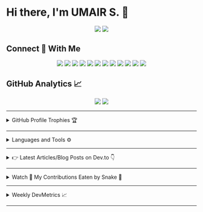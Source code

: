 # Hi there, I'm UMAIR S. 👋

<p align="center">
        <a href="https://github.com/umairshabbir-83"><img
                        src="https://komarev.com/ghpvc/?style=for-the-badge&username=umairshabbir-83" /></a>
        <a href="https://github.com/umairshabbir-83"><img
                        src="https://wakatime.com/badge/user/921dd2f5-b40c-4c20-a684-53d03b4afbc7.svg?style=for-the-badge" /></a>
</p>

<!-- ## I'm a Developer 👨‍💻

<p align="center">
        <a href="https://github.com/umairshabbir-83"><img
                        src="https://readme-typing-svg.herokuapp.com/?center=true&color=9B9B9B&lines=%F0%9F%94%AD+Currently+a+Student.;%F0%9F%8C%B1+Currently+Learning+about+Android+Development.;%F0%9F%8C%B1+Currently+Learning+about+Web+Development.;%F0%9F%98%84+Pronouns:+He/Him+%E2%99%82;%E2%9A%A1+Fun+fact:+Shh!+%F0%9F%A4%AB&size=16&vCenter=true&width=500" /></a>
</p> -->

## Connect 🔗 With Me

<p align="center">
        <a href="https://www.coursera.org/user/88276d10e2648d7473b1dba20942f189"><img
                        src="https://img.shields.io/badge/-Coursera-0056D2?logo=Coursera&logoColor=FFF&style=for-the-badge" /></a>
        <a href="https://dev.to/umairshabbir_83"><img
                        src="https://img.shields.io/badge/-Dev.to-0A0A0A?logo=Dev.to&logoColor=FFF&style=for-the-badge" /></a>
        <a href="https://facebook.com/umairshabbir.83"><img
                        src="https://img.shields.io/badge/-Facebook-1877F2?logo=Facebook&logoColor=FFF&style=for-the-badge" /></a>
        <a href="https://www.freecodecamp.org/umairshabbir-83"><img
                        src="https://img.shields.io/badge/-freeCodeCamp-0A0A23?logo=freeCodeCamp&logoColor=FFF&style=for-the-badge" /></a>
        <a href="https://g.dev/umairshabbir-83"><img
                        src="https://img.shields.io/badge/-Google Developer-4285F4?logo=Google&logoColor=FFF&style=for-the-badge" /></a>
        <a href="https://www.hackerrank.com/umairshabbir_83"><img
                        src="https://img.shields.io/badge/-HackerRank-00EA64?logo=HackerRank&logoColor=FFF&style=for-the-badge" /></a>
        <a href="https://instagram.com/umairshabbir.83"><img
                        src="https://img.shields.io/badge/-Instagram-E4405F?logo=Instagram&logoColor=FFF&style=for-the-badge" /></a>
        <a href="https://linkedin.com/in/umairshabbir-83"><img
                        src="https://img.shields.io/badge/-LinkedIn-0A66C2?logo=LinkedIn&logoColor=FFF&style=for-the-badge" /></a>
        <a href="https://learn.microsoft.com/en-us/users/umairshabbir-83"><img
                        src="https://img.shields.io/badge/-Microsoft Learn-5E5E5E?logo=Microsoft&logoColor=FFF&style=for-the-badge" /></a>
        <a href="https://snapchat.com/add/umairshabbir_83"><img
                        src="https://img.shields.io/badge/-Snapchat-FFFC00?logo=Snapchat&logoColor=000&style=for-the-badge" /></a>
        <a href="https://twitter.com/umairshabbir_83"><img
                        src="https://img.shields.io/badge/-Twitter-1DA1F2?logo=Twitter&logoColor=FFF&style=for-the-badge" /></a>
        <a href="https://wakatime.com/@umairshabbir_83"><img
                        src="https://img.shields.io/badge/-WakaTime-000?logo=WakaTime&logoColor=FFF&style=for-the-badge" /></a>
</p>

<!-- ## Contribution Graph 📊

<p align="center">
        <a href="https://github.com/umairshabbir-83"><img
                        src="https://activity-graph.herokuapp.com/graph?theme=github&username=umairshabbir-83" /></a>
</p> -->

## GitHub Analytics 📈

<p align="center">
        <a href="https://github.com/umairshabbir-83"><img
                        src="https://github-readme-stats.vercel.app/api?theme=dark&username=umairshabbir-83" /></a>
        <a href="https://github.com/umairshabbir-83"><img
                        src="https://github-readme-streak-stats.herokuapp.com/?theme=dark&user=umairshabbir-83" /></a>
</p>

---

<details>
        <summary>GitHub Profile Trophies 🏆</summary>
        <p align="center">
                <a href="https://github.com/umairshabbir-83"><img
                                src="https://github-profile-trophy.vercel.app/?column=4&no-bg=true&username=umairshabbir-83" /></a>
        </p>
</details>

---

<details>
        <summary>Languages and Tools ⚙</summary>
        <p align="center">
                <a href="https://github.com/umairshabbir-83"><img
                                src="https://github-readme-stats-eight-theta.vercel.app/api/top-langs/?layout=compact&theme=dark&username=umairshabbir-83" /></a>
        </p>
        <!-- <p align="center">
                <a href="https://github.com/umairshabbir-83"><img
                                src="https://img.shields.io/badge/-Android Studio-3DDC84?logo=Android Studio&logoColor=FFF&style=for-the-badge" /></a>
                <a href="https://github.com/umairshabbir-83"><img
                                src="https://img.shields.io/badge/-Bootstrap-7952B3?logo=Bootstrap&logoColor=FFF&style=for-the-badge" /></a>
                <a href="https://github.com/umairshabbir-83"><img
                                src="https://img.shields.io/badge/-C Sharp-239120?logo=CSharp&logoColor=FFF&style=for-the-badge" /></a>
                <a href="https://github.com/umairshabbir-83"><img
                                src="https://img.shields.io/badge/-C++-00599C?logo=C%2B%2B&logoColor=FFF&style=for-the-badge" /></a>
                <a href="https://github.com/umairshabbir-83"><img
                                src="https://img.shields.io/badge/-Canva-00C4CC?logo=Canva&logoColor=FFF&style=for-the-badge" /></a>
                <a href="https://github.com/umairshabbir-83"><img
                                src="https://img.shields.io/badge/-CSS3-1572B6?logo=CSS3&logoColor=FFF&style=for-the-badge" /></a>
                <a href="https://github.com/umairshabbir-83"><img
                                src="https://img.shields.io/badge/-Dart-0175C2?logo=Dart&logoColor=FFF&style=for-the-badge" /></a>
                <a href="https://github.com/umairshabbir-83"><img
                                src="https://img.shields.io/badge/-Figma-F24E1E?logo=Figma&logoColor=FFF&style=for-the-badge" /></a>
                <a href="https://github.com/umairshabbir-83"><img
                                src="https://img.shields.io/badge/-Flutter-02569B?logo=Flutter&logoColor=FFF&style=for-the-badge" /></a>
                <a href="https://github.com/umairshabbir-83"><img
                                src="https://img.shields.io/badge/-Git-F05032?logo=Git&logoColor=FFF&style=for-the-badge" /></a>
                <a href="https://github.com/umairshabbir-83"><img
                                src="https://img.shields.io/badge/-Google Colab-F9AB00?logo=Google Colab&logoColor=FFF&style=for-the-badge" /></a>
                <a href="https://github.com/umairshabbir-83"><img
                                src="https://img.shields.io/badge/-HTML5-E34F26?logo=HTML5&logoColor=FFF&style=for-the-badge" /></a>
                <a href="https://github.com/umairshabbir-83"><img
                                src="https://img.shields.io/badge/-JavaScript-F7DF1E?logo=JavaScript&logoColor=000&style=for-the-badge" /></a>
                <a href="https://github.com/umairshabbir-83"><img
                                src="https://img.shields.io/badge/-Jupyter-F37626?logo=Jupyter&logoColor=FFF&style=for-the-badge" /></a>
                <a href="https://github.com/umairshabbir-83"><img
                                src="https://img.shields.io/badge/-Markdown-000000?logo=Markdown&logoColor=FFF&style=for-the-badge" /></a>
                <a href="https://github.com/umairshabbir-83"><img
                                src="https://img.shields.io/badge/-Microsoft Office-D83B01?logo=Microsoft Office&logoColor=FFF&style=for-the-badge" /></a>
                <a href="https://github.com/umairshabbir-83"><img
                                src="https://img.shields.io/badge/-Microsoft SQL Server-CC2927?logo=Microsoft SQL Server&logoColor=FFF&style=for-the-badge" /></a>
                <a href="https://github.com/umairshabbir-83"><img
                                src="https://img.shields.io/badge/-MySQL-4479A1?logo=MySQL&logoColor=FFF&style=for-the-badge" /></a>
                <a href="https://github.com/umairshabbir-83"><img
                                src="https://img.shields.io/badge/-Python-3776AB?logo=Python&logoColor=FFF&style=for-the-badge" /></a>
                <a href="https://github.com/umairshabbir-83"><img
                                src="https://img.shields.io/badge/-React-61DAFB?logo=React&logoColor=000&style=for-the-badge" /></a>
                <a href="https://github.com/umairshabbir-83"><img
                                src="https://img.shields.io/badge/-Unity-FFF?logo=Unity&logoColor=000&style=for-the-badge" /></a>
                <a href="https://github.com/umairshabbir-83"><img
                                src="https://img.shields.io/badge/-Visual Studio-5C2D91?logo=Visual Studio&logoColor=FFF&style=for-the-badge" /></a>
                <a href="https://github.com/umairshabbir-83"><img
                                src="https://img.shields.io/badge/-Visual Studio Code-007ACC?logo=Visual Studio Code&logoColor=FFF&style=for-the-badge" /></a>
        </p> -->
</details>

---

<details>
        <summary>👉 Latest Articles/Blog Posts on Dev.to 👇</summary>

- [15+ Free Websites and Tools That Seems Illegal to Know!](https://dev.to/umairshabbir_83/15-free-websites-and-tools-that-seems-illegal-to-know-3kpp)
- [k-nearest neighbors algorithm (k-NN)](https://dev.to/umairshabbir_83/k-nearest-neighbors-algorithm-k-nn-46ml)
- [2021: Year in Review](https://dev.to/umairshabbir_83/2021-year-in-review-435p)

</details>

---

<details>
        <summary>Watch 👀 My Contributions Eaten by Snake 🐍</summary>
        <p align="center">
                <a href="https://github.com/umairshabbir-83"><img
                                src="https://github.com/umairshabbir-83/umairshabbir-83/blob/GIF/github-contribution-grid-snake-dark.svg" /></a>
        </p>
</details>

---

<details>
        <summary>Weekly DevMetrics 📈</summary>
<!--START_SECTION:waka-->

```txt
From: 11 March 2024 - To: 18 March 2024

Total Time: 19 hrs 43 mins

TypeScript    8 hrs 48 mins   ⣿⣿⣿⣿⣿⣿⣿⣿⣿⣿⣿⣄⣀⣀⣀⣀⣀⣀⣀⣀⣀⣀⣀⣀⣀   44.68 %
JSON          3 hrs 31 mins   ⣿⣿⣿⣿⣦⣀⣀⣀⣀⣀⣀⣀⣀⣀⣀⣀⣀⣀⣀⣀⣀⣀⣀⣀⣀   17.91 %
JavaScript    2 hrs 57 mins   ⣿⣿⣿⣷⣀⣀⣀⣀⣀⣀⣀⣀⣀⣀⣀⣀⣀⣀⣀⣀⣀⣀⣀⣀⣀   15.02 %
Other         1 hr 19 mins    ⣿⣶⣀⣀⣀⣀⣀⣀⣀⣀⣀⣀⣀⣀⣀⣀⣀⣀⣀⣀⣀⣀⣀⣀⣀   06.69 %
HTML          1 hr 2 mins     ⣿⣤⣀⣀⣀⣀⣀⣀⣀⣀⣀⣀⣀⣀⣀⣀⣀⣀⣀⣀⣀⣀⣀⣀⣀   05.32 %
```

<!--END_SECTION:waka-->
</details>

---
